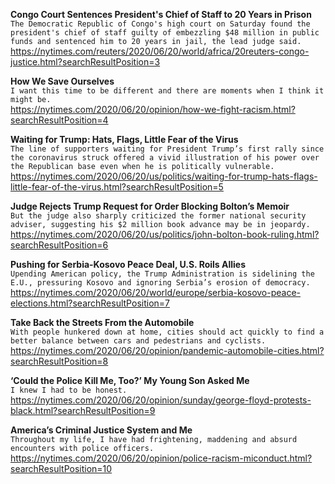 **Congo Court Sentences President's Chief of Staff to 20 Years in Prison**\
`The Democratic Republic of Congo's high court on Saturday found the president's chief of staff guilty of embezzling $48 million in public funds and sentenced him to 20 years in jail, the lead judge said.  `\
https://nytimes.com/reuters/2020/06/20/world/africa/20reuters-congo-justice.html?searchResultPosition=3

**How We Save Ourselves**\
`I want this time to be different and there are moments when I think it might be.`\
https://nytimes.com/2020/06/20/opinion/how-we-fight-racism.html?searchResultPosition=4

**Waiting for Trump: Hats, Flags, Little Fear of the Virus**\
`The line of supporters waiting for President Trump’s first rally since the coronavirus struck offered a vivid illustration of his power over the Republican base even when he is politically vulnerable.`\
https://nytimes.com/2020/06/20/us/politics/waiting-for-trump-hats-flags-little-fear-of-the-virus.html?searchResultPosition=5

**Judge Rejects Trump Request for Order Blocking Bolton’s Memoir**\
`But the judge also sharply criticized the former national security adviser, suggesting his $2 million book advance may be in jeopardy.`\
https://nytimes.com/2020/06/20/us/politics/john-bolton-book-ruling.html?searchResultPosition=6

**Pushing for Serbia-Kosovo Peace Deal, U.S. Roils Allies**\
`Upending American policy, the Trump Administration is sidelining the E.U., pressuring Kosovo and ignoring Serbia’s erosion of democracy.`\
https://nytimes.com/2020/06/20/world/europe/serbia-kosovo-peace-elections.html?searchResultPosition=7

**Take Back the Streets From the Automobile**\
`With people hunkered down at home, cities should act quickly to find a better balance between cars and pedestrians and cyclists.`\
https://nytimes.com/2020/06/20/opinion/pandemic-automobile-cities.html?searchResultPosition=8

**‘Could the Police Kill Me, Too?’ My Young Son Asked Me**\
`I knew I had to be honest.`\
https://nytimes.com/2020/06/20/opinion/sunday/george-floyd-protests-black.html?searchResultPosition=9

**America’s Criminal Justice System and Me**\
`Throughout my life, I have had frightening, maddening and absurd encounters with police officers.`\
https://nytimes.com/2020/06/20/opinion/police-racism-miconduct.html?searchResultPosition=10

